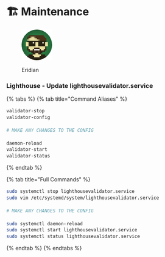 # 🏗 Maintenance

<figure><img src="https://raw.githubusercontent.com/DVStakers/docs/main/.gitbook/assets/Eridian.png" alt=""><figcaption><p>Eridian</p></figcaption></figure>

### Lighthouse - Update lighthousevalidator.service

{% tabs %}
{% tab title="Command Aliases" %}
```bash
validator-stop
validator-config

# MAKE ANY CHANGES TO THE CONFIG

daemon-reload
validator-start
validator-status
```
{% endtab %}

{% tab title="Full Commands" %}
```bash
sudo systemctl stop lighthousevalidator.service
sudo vim /etc/systemd/system/lighthousevalidator.service

# MAKE ANY CHANGES TO THE CONFIG

sudo systemctl daemon-reload
sudo systemctl start lighthousevalidator.service
sudo systemctl status lighthousevalidator.service
```
{% endtab %}
{% endtabs %}
